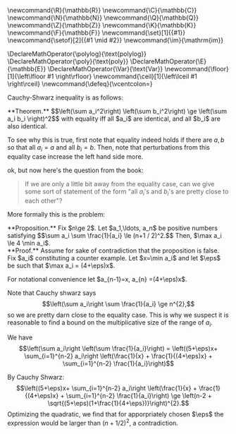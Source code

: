 \newcommand{\R}{\mathbb{R}}
\newcommand{\C}{\mathbb{C}}
\newcommand{\N}{\mathbb{N}}
\newcommand{\Q}{\mathbb{Q}}
\newcommand{\Z}{\mathbb{Z}}
\newcommand{\K}{\mathbb{K}}
\newcommand{\F}{\mathbb{F}}
\newcommand{\set}[1]{\{#1\}}
\newcommand{\setof}[2]{\{#1 \mid #2\}}
\newcommand{\im}{\mathrm{im}}

\DeclareMathOperator{\polylog}{\text{polylog}}
\DeclareMathOperator{\poly}{\text{poly}}
\DeclareMathOperator{\E}{\mathbb{E}}
\DeclareMathOperator{\Var}{\text{Var}}
\newcommand{\floor}[1]{\left\lfloor #1 \right\rfloor}
\newcommand{\ceil}[1]{\left\lceil #1 \right\rceil}
\newcommand{\defeq}{\vcentcolon=}



Cauchy-Shwarz inequality is as follows:

<div class="thm envbox">**Theorem.**
$$\left(\sum a_i^2\right) \left(\sum b_i^2\right) \ge \left(\sum
a_i b_i \right)^2$$
with equality iff all $a_i$ are identical, and all $b_i$ are also
identical.
</div>

To see why this is true, first note that equality indeed holds if
there are $a,b$ so that all $a_i = a$ and all $b_i = b$.
Then, note that perturbations from this equality case increase the left hand side more.

ok, but now here's the question from the book: 

> If we are only a little bit away from the equality case, can we
> give some sort of statement of the form "all $a_i$'s and
> $b_i$'s are pretty close to each other"?

More formally this is the problem:

<div class="prop envbox">**Proposition.**
Fix $n\ge 2$.
Let $a_1,\ldots, a_n$ be positive numbers satisfying
$$\sum a_i \sum \frac{1}{a_i} \le (n+1 / 2)^2.$$
Then, $\max a_i \le 4 \min a_i$.
</div>
<div class="pf envbox">**Proof.**
Assume for sake of contradiction that the proposition is false.
Fix $a_i$ constituting a counter example.
Let $x=\min a_i$ and let $\eps$ be such that $\max a_i =
(4+\eps)x$.

For notational convenience let $a_{n-1}=x, a_{n} =(4+\eps)x$.

Note that Cauchy shwarz says 
$$\left(\sum a_i\right \sum \frac{1}{a_i} \ge n^{2},$$
so we are pretty darn close to the equality case. This is why we
suspect it is reasonable to find a bound on the multiplicative
size of the range of $a_i$.


We have
$$\left(\sum a_i\right \left(\sum \frac{1}{a_i}\right) = \left((5+\eps)x+ \sum_{i=1}^{n-2} a_i\right \left(\frac{1}{x} + \frac{1}{(4+\eps)x} + \sum_{i=1}^{n-2} \frac{1}{a_i}\right)$$

By Cauchy Shwarz:
$$\left((5+\eps)x+ \sum_{i=1}^{n-2} a_i\right \left(\frac{1}{x} + \frac{1}{(4+\eps)x} + \sum_{i=1}^{n-2} \frac{1}{a_i}\right) \ge \left(n-2 + \sqrt{(5+\eps)(1+\frac{1}{4+\eps})}\right)^{2}.$$
Optimizing the quadratic, we find that for apporpriately chosen
$\eps$ the expression would be larger than $(n+ 1/2)^{2}$, a
contradiction.

</div>


